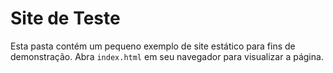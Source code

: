 # Site de Teste

Esta pasta contém um pequeno exemplo de site estático para fins de demonstração.
Abra `index.html` em seu navegador para visualizar a página.

